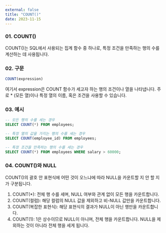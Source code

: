 ```yaml
---
external: false
title: "COUNT()"
date: 2023-11-15
---
```


### 01. COUNT()

COUNT()는 SQL에서 사용되는 집계 함수 중 하나로, 특정 조건을 만족하는 행의 수를 계산하는 데 사용됩니다.

### 02. 구문

```SQL
COUNT(expression)
```

여기서 expression은 COUNT 함수가 세고자 하는 행의 조건이나 열을 나타냅니다. 주로 * (모든 열)이나 특정 열의 이름, 혹은 조건을 사용할 수 있습니다.

### 03. 예시

```SQL
-- 모든 행의 수를 세는 경우
SELECT COUNT(*) FROM employees;

-- 특정 열의 값을 가지는 행의 수를 세는 경우
SELECT COUNT(employee_id) FROM employees;

-- 특정 조건을 만족하는 행의 수를 세는 경우
SELECT COUNT(*) FROM employees WHERE salary > 60000;
```

### 04. COUNT()와 NULL

COUNT()의 괄호 안 표현식에 어떤 것이 오느냐에 따라 NULL을 카운트할 지 안 할 지가 구분됩니다.

1. COUNT(*): 전체 행 수를 세며, NULL 여부와 관계 없이 모든 행을 카운트합니다.
2. COUNT(컬럼): 해당 컬럼의 NULL 값을 제외하고 비-NULL 값만을 카운트합니다.
3. COUNT(복잡한 표현식): 해당 표현식의 결과가 NULL이 아닌 행만을 카운트합니다.
4. COUNT(1): 1은 상수이므로 NULL이 아니며, 전체 행을 카운트합니다. NULL을 제외하는 것이 아니라 전체 행을 세게 됩니다.
